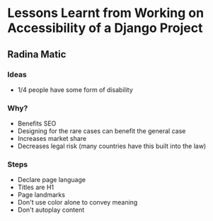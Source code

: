 # Lessons Learnt from Working on Accessibility of a Django Project
## Radina Matic

### Ideas

* 1/4 people have some form of disability

### Why?

* Benefits SEO
* Designing for the rare cases can benefit the general case
* Increases market share
* Decreases legal risk (many countries have this built into the law)

### Steps

* Declare page language
* Titles are H1
* Page landmarks
* Don't use color alone to convey meaning
* Don't autoplay content

